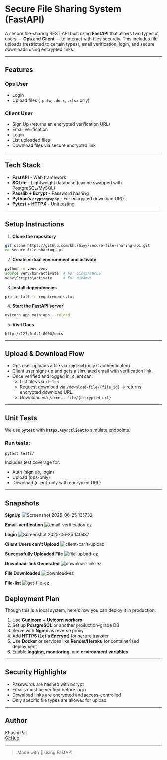 # Secure File Sharing System (FastAPI)

A secure file-sharing REST API built using **FastAPI** that allows two types of users — **Ops** and **Client** — to interact with files securely. This includes file uploads (restricted to certain types), email verification, login, and secure downloads using encrypted links.

---

## Features

### Ops User

- Login
- Upload files (`.pptx`, `.docx`, `.xlsx` only)

### Client User

- Sign Up (returns an encrypted verification URL)
- Email verification
- Login
- List uploaded files
- Download files via secure encrypted link

---

## Tech Stack

- **FastAPI** - Web framework
- **SQLite** - Lightweight database (can be swapped with PostgreSQL/MySQL)
- **Passlib + Bcrypt** - Password hashing
- **Python’s `cryptography`** - For encrypted download URLs
- **Pytest + HTTPX** - Unit testing

---

## Setup Instructions

1. **Clone the repository**

```bash
git clone https://github.com/khushipy/secure-file-sharing-api.git
cd secure-file-sharing-api
```

2. **Create virtual environment and activate**

```bash
python -m venv venv
source venv/bin/activate  # For Linux/macOS
venv\Scripts\activate     # For Windows
```

3. **Install dependencies**

```bash
pip install -r requirements.txt
```

4. **Start the FastAPI server**

```bash
uvicorn app.main:app --reload
```

5. **Visit Docs**

```
http://127.0.0.1:8000/docs
```

---

## Upload & Download Flow

- Ops user uploads a file via `/upload` (only if authenticated).
- Client user signs up and gets a simulated email with verification link.
- Once verified and logged in, client can:
  - List files via `/files`
  - Request download via `/download-file/{file_id}` → returns encrypted download URL.
  - Download via `/access-file/{encrypted_url}`

---

##  Unit Tests

We use **`pytest`** with **`httpx.AsyncClient`** to simulate endpoints.

### Run tests:

```bash
pytest tests/
```

 Includes test coverage for:

- Auth (sign up, login)
- Upload (ops-only)
- Download (client-only with encrypted URL)

---

## Snapshots

**SignUp**
![Screenshot 2025-06-25 135732](https://github.com/user-attachments/assets/9f38f373-4097-4d36-add5-4eee3d51b5fb)

**Email-verification**
![email-verification-ez](https://github.com/user-attachments/assets/44957399-89d2-4f54-9dc1-2c9bd9f87078)

**Login**
![Screenshot 2025-06-25 140437](https://github.com/user-attachments/assets/57ea6ddb-f325-4c39-abf8-928417229a86)

**Client Users can't Upload**
![client-can't-upload](https://github.com/user-attachments/assets/3a655669-e9aa-4a0f-b544-1b1d6106231a)

**Successfully Uploaded File**
![file-upload-ez](https://github.com/user-attachments/assets/d7d1eefd-3865-46f1-b39a-679e47d3d781)

**Download-link Generated**
![download-link-ez](https://github.com/user-attachments/assets/18d39a77-1ab0-49de-baf5-2360b76fbe64)

**File Downloaded** 
![download-ez](https://github.com/user-attachments/assets/23119187-4873-482c-83c3-5b92f659188e)

**File-list**
![get-file-ez](https://github.com/user-attachments/assets/820445ba-47b7-415f-86dc-262d710c7781)




##  Deployment Plan

Though this is a local system, here's how you can deploy it in production:

1. Use **Gunicorn** + **Uvicorn workers**
2. Set up **PostgreSQL** or another production-grade DB
3. Serve with **Nginx** as reverse proxy
4. Add **HTTPS (Let's Encrypt)** for secure transfer
5. Use **Docker** or services like **Render/Heroku** for containerized deployment
6. Enable **logging, monitoring**, and **environment variables**

---

## Security Highlights

- Passwords are hashed with bcrypt
- Emails must be verified before login
- Download links are encrypted and access-controlled
- Only specific file types are allowed for upload

---

## Author

Khushi Pal  
[GitHub](https://github.com/khushipy)

---

> Made with 💙 using FastAPI
